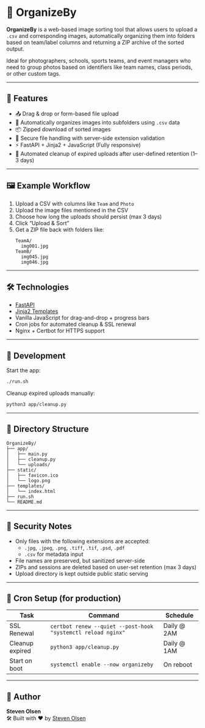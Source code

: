 # 📁 OrganizeBy

**OrganizeBy** is a web-based image sorting tool that allows users to upload a `.csv` and corresponding images, automatically organizing them into folders based on team/label columns and returning a ZIP archive of the sorted output.

Ideal for photographers, schools, sports teams, and event managers who need to group photos based on identifiers like team names, class periods, or other custom tags.

---

## 🚀 Features

- 📤 Drag & drop or form-based file upload
- 📁 Automatically organizes images into subfolders using `.csv` data
- 📦 Zipped download of sorted images
- 🔐 Secure file handling with server-side extension validation
- ⚡ FastAPI + Jinja2 + JavaScript (Fully responsive)
- 🧹 Automated cleanup of expired uploads after user-defined retention (1–3 days)

---

## 🖼 Example Workflow

1. Upload a CSV with columns like `Team` and `Photo`
2. Upload the image files mentioned in the CSV
3. Choose how long the uploads should persist (max 3 days)
4. Click “Upload & Sort”
5. Get a ZIP file back with folders like:
   ```
   TeamA/
     img001.jpg
   TeamB/
     img045.jpg
     img046.jpg
   ```

---

## 🛠 Technologies

- [FastAPI](https://fastapi.tiangolo.com/)
- [Jinja2 Templates](https://jinja.palletsprojects.com/)
- Vanilla JavaScript for drag-and-drop + progress bars
- Cron jobs for automated cleanup & SSL renewal
- Nginx + Certbot for HTTPS support

---

## 🧪 Development

Start the app:

```bash
./run.sh
```

Cleanup expired uploads manually:

```bash
python3 app/cleanup.py
```

---

## 🧱 Directory Structure

```
OrganizeBy/
├── app/
│   ├── main.py
│   ├── cleanup.py
│   └── uploads/
├── static/
│   ├── favicon.ico
│   └── logo.png
├── templates/
│   └── index.html
├── run.sh
└── README.md
```

---

## 🔐 Security Notes

- Only files with the following extensions are accepted:
  - `.jpg`, `.jpeg`, `.png`, `.tiff`, `.tif`, `.psd`, `.pdf`
  - `.csv` for metadata input
- File names are preserved, but sanitized server-side
- ZIPs and sessions are deleted based on user-set retention (max 3 days)
- Upload directory is kept outside public static serving

---

## 📅 Cron Setup (for production)

| Task              | Command                                                           | Schedule |
|-------------------|--------------------------------------------------------------------|----------|
| SSL Renewal       | `certbot renew --quiet --post-hook "systemctl reload nginx"`       | Daily @ 2AM |
| Cleanup expired   | `python3 app/cleanup.py`                                           | Daily @ 1AM |
| Start on boot     | `systemctl enable --now organizeby`                                | On reboot |

---

## 🙌 Author

**Steven Olsen**  
🛠 Built with ❤️ by [Steven Olsen](https://gandh.dev)
